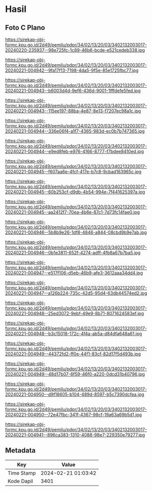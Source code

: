# Hasil

## Foto C Plano

https://sirekap-obj-formc.kpu.go.id/2d49/pemilu/pdpr/34/02/13/20/03/3402132003017-20240220-235937--98e725fc-1c89-46b6-bcde-e521cedeb338.jpg

https://sirekap-obj-formc.kpu.go.id/2d49/pemilu/pdpr/34/02/13/20/03/3402132003017-20240221-004942--9fa17f13-7198-4da5-9f5e-85e1725fbc77.jpg

https://sirekap-obj-formc.kpu.go.id/2d49/pemilu/pdpr/34/02/13/20/03/3402132003017-20240221-004943--b6003d4d-9ef6-436d-9001-1fffdefe5fed.jpg

https://sirekap-obj-formc.kpu.go.id/2d49/pemilu/pdpr/34/02/13/20/03/3402132003017-20240221-004943--115ee197-88ba-4e87-8e13-f7207ec98a1c.jpg

https://sirekap-obj-formc.kpu.go.id/2d49/pemilu/pdpr/34/02/13/20/03/3402132003017-20240221-004944--336e06f4-a1f7-4365-983d-ec0b7b747365.jpg

https://sirekap-obj-formc.kpu.go.id/2d49/pemilu/pdpr/34/02/13/20/03/3402132003017-20240221-004944--e9ed8feb-e976-4166-8777-f7bdee8410ed.jpg

https://sirekap-obj-formc.kpu.go.id/2d49/pemilu/pdpr/34/02/13/20/03/3402132003017-20240221-004945--f607aa6e-4fcf-417e-b7c8-9cbad163965c.jpg

https://sirekap-obj-formc.kpu.go.id/2d49/pemilu/pdpr/34/02/13/20/03/3402132003017-20240221-004945--60b253cf-d9db-4b54-994e-7f441625397a.jpg

https://sirekap-obj-formc.kpu.go.id/2d49/pemilu/pdpr/34/02/13/20/03/3402132003017-20240221-004945--aa2412f7-70ea-4b6e-87c1-7d73fc14fae0.jpg

https://sirekap-obj-formc.kpu.go.id/2d49/pemilu/pdpr/34/02/13/20/03/3402132003017-20240221-004946--5b8b9e26-1df8-4846-a844-08cbd9b9e7ab.jpg

https://sirekap-obj-formc.kpu.go.id/2d49/pemilu/pdpr/34/02/13/20/03/3402132003017-20240221-004946--0b1e3811-652f-4274-adff-4fb8a67b7ba5.jpg

https://sirekap-obj-formc.kpu.go.id/2d49/pemilu/pdpr/34/02/13/20/03/3402132003017-20240221-004947--e517f106-d5eb-46b9-afe3-3612aaa34dd4.jpg

https://sirekap-obj-formc.kpu.go.id/2d49/pemilu/pdpr/34/02/13/20/03/3402132003017-20240221-004947--a126b224-735c-42d5-95d4-63db44574ed2.jpg

https://sirekap-obj-formc.kpu.go.id/2d49/pemilu/pdpr/34/02/13/20/03/3402132003017-20240221-004948--25ed3072-9ebf-49e9-8b71-8071624583ef.jpg

https://sirekap-obj-formc.kpu.go.id/2d49/pemilu/pdpr/34/02/13/20/03/3402132003017-20240221-004948--b3c15018-172c-4f4a-ab5a-d84dfa648a61.jpg

https://sirekap-obj-formc.kpu.go.id/2d49/pemilu/pdpr/34/02/13/20/03/3402132003017-20240221-004949--44372fd2-ff0e-44f1-83cf-82d17f5d493b.jpg

https://sirekap-obj-formc.kpu.go.id/2d49/pemilu/pdpr/34/02/13/20/03/3402132003017-20240221-004949--48d17b07-6f59-46f0-a220-0dcd31b40796.jpg

https://sirekap-obj-formc.kpu.go.id/2d49/pemilu/pdpr/34/02/13/20/03/3402132003017-20240221-004950--d9f18605-b104-489d-8597-b5c7390dcfea.jpg

https://sirekap-obj-formc.kpu.go.id/2d49/pemilu/pdpr/34/02/13/20/03/3402132003017-20240221-004950--72e47fbc-341f-4367-98cf-19a63a69b5d1.jpg

https://sirekap-obj-formc.kpu.go.id/2d49/pemilu/pdpr/34/02/13/20/03/3402132003017-20240221-004941--896ca383-1310-4088-98e7-229350e79277.jpg


## Metadata

| Key        | Value               |
| ---------- | ------------------- |
| Time Stamp | 2024-02-21 01:03:42 |
| Kode Dapil | 3401                |



